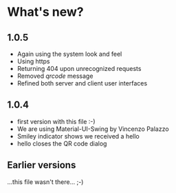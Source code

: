 # What's new?

## 1.0.5
- Again using the system look and feel
- Using https
- Returning 404 upon unrecognized requests
- Removed *qrcode* message
- Refined both server and client user interfaces

## 1.0.4

- first version with this file :-)
- We are using Material-UI-Swing by Vincenzo Palazzo
- Smiley indicator shows we received a hello
- hello closes the QR code dialog

## Earlier versions

...this file wasn't there... ;-)